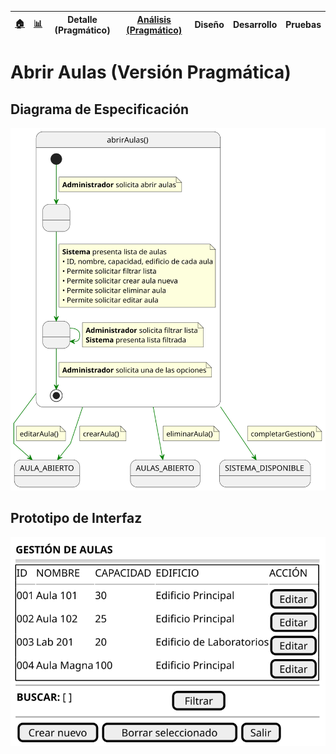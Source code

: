 <div align=right>
 
|[🏠️](../../../README.md)|[ 📊](https://raw.githubusercontent.com/mmasias/pySigHor/main/images/RUP/99-seguimiento/diagrama-contexto-administrador.svg)|**Detalle (Pragmático)**|[Análisis (Pragmático)](../../../01-analisis/casos-uso/abrirAulas/README.md)|Diseño|Desarrollo|Pruebas|
|-|-|-|-|-|-|-|

</div>

# Abrir Aulas (Versión Pragmática)

## Diagrama de Especificación

<div align=center>

![abrirAulas](/images/RUP/00-casos-uso/02-detalle/abrirAulas/abrirAulas.svg)

</div>

## Prototipo de Interfaz

<div align=center>

![abrirAulas-wireframe](/images/RUP/00-casos-uso/02-detalle/abrirAulas/abrirAulas-wireframe.svg)

</div>
